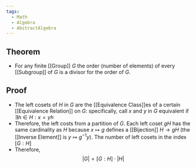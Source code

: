 ```yaml
---
tags:
  - Math
  - Algebra
  - AbstractAlgebra
---
```

## Theorem
- For any finite [[Group]] $G$ the order (number of elements) of every [[Subgroup]] of $G$ is a divisor for the order of $G$.
## Proof
- The left cosets of $H$ in $G$ are the [[Equivalence Class]]es of a certain [[Equivalence Relation]] on $G$: specifically, call $x$ and $y$ in $G$ equivalent if $\exists h\in H: x=yh$
- Therefore, the left costs from a partition of $G$. Each left coset $gH$ has the same cardinality as $H$ because $x\mapsto g$ defines a [[Bijection]] $H\to gH$ (the [[Inverse Element]] is $y\mapsto g^{-1}y$). The number of left cosets in the index $[G:H]$
- Therefore, $$|G|=[G:H]\cdot |H|$$